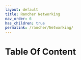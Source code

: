 ```yaml
---
layout: default
title: Rancher Networking
nav_order: 6
has_children: true
permalink: /rancher/Networking/
---
```


# Table Of Content 
